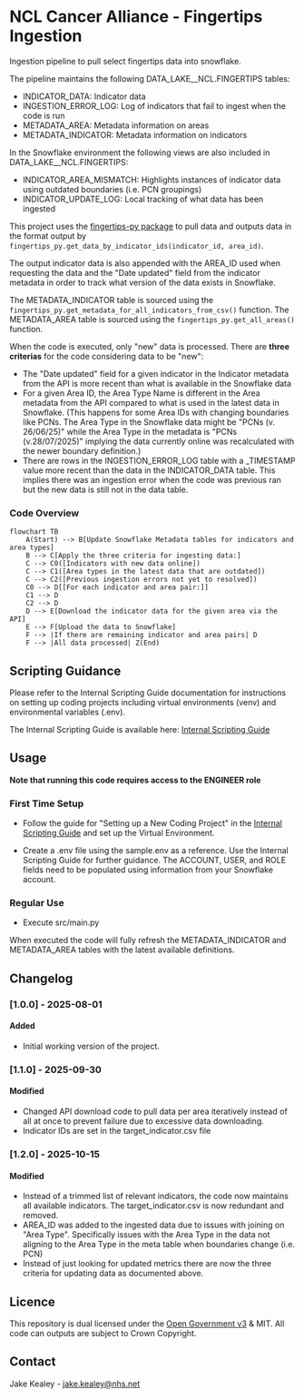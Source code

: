 # NCL Cancer Alliance - Fingertips Ingestion

Ingestion pipeline to pull select fingertips data into snowflake.

The pipeline maintains the following DATA_LAKE__NCL.FINGERTIPS tables:
- INDICATOR_DATA: Indicator data
- INGESTION_ERROR_LOG: Log of indicators that fail to ingest when the code is run
- METADATA_AREA: Metadata information on areas
- METADATA_INDICATOR: Metadata information on indicators

In the Snowflake environment the following views are also included in DATA_LAKE__NCL.FINGERTIPS:
- INDICATOR_AREA_MISMATCH: Highlights instances of indicator data using outdated boundaries (i.e. PCN groupings)
- INDICATOR_UPDATE_LOG: Local tracking of what data has been ingested

This project uses the [fingertips-py package](https://fingertips-py.readthedocs.io/en/latest/) to pull data and outputs data in the format output by `fingertips_py.get_data_by_indicator_ids(indicator_id, area_id)`.

The output indicator data is also appended with the AREA_ID used when requesting the data and the "Date updated" field from the indicator metadata in order to track what version of the data exists in Snowflake.

The METADATA_INDICATOR table is sourced using the `fingertips_py.get_metadata_for_all_indicators_from_csv()` function.
The METADATA_AREA table is sourced using the `fingertips_py.get_all_areas()` function.

When the code is executed, only "new" data is processed. There are **three criterias** for the code considering data to be "new":
- The "Date updated" field for a given indicator in the Indicator metadata from the API is more recent than what is available in the Snowflake data
- For a given Area ID, the Area Type Name is different in the Area metadata from the API compared to what is used in the latest data in Snowflake. (This happens for some Area IDs with changing boundaries like PCNs. The Area Type in the Snowflake data might be "PCNs (v. 26/06/25)" while the Area Type in the metadata is "PCNs (v.28/07/2025)" implying the data currently online was recalculated with the newer boundary definition.)
- There are rows in the INGESTION_ERROR_LOG table with a _TIMESTAMP value more recent than the data in the INDICATOR_DATA table. This implies there was an ingestion error when the code was previous ran but the new data is still not in the data table.

### Code Overview
```mermaid
flowchart TB
    A(Start) --> B[Update Snowflake Metadata tables for indicators and area types]
    B --> C[Apply the three criteria for ingesting data:]
    C --> C0([Indicators with new data online])
    C --> C1([Area types in the latest data that are outdated])
    C --> C2([Previous ingestion errors not yet to resolved])
    C0 --> D[[For each indicator and area pair:]]
    C1 --> D
    C2 --> D
    D --> E[Download the indicator data for the given area via the API]
    E --> F[Upload the data to Snowflake]
    F --> |If there are remaining indicator and area pairs| D
    F --> |All data processed| Z(End)
```

## Scripting Guidance

Please refer to the Internal Scripting Guide documentation for instructions on setting up coding projects including virtual environments (venv) and environmental variables (.env).

The Internal Scripting Guide is available here: [Internal Scripting Guide](https://nhs.sharepoint.com/:w:/r/sites/msteams_38dd8f/Shared%20Documents/Document%20Library/Documents/Git%20Integration/Internal%20Scripting%20Guide.docx?d=wc124f806fcd8401b8d8e051ce9daab87&csf=1&web=1&e=qt05xI)

## Usage

**Note that running this code requires access to the ENGINEER role**

### First Time Setup

* Follow the guide for "Setting up a New Coding Project" in the [Internal Scripting Guide](https://nhs.sharepoint.com/:w:/r/sites/msteams_38dd8f/Shared%20Documents/Document%20Library/Documents/Git%20Integration/Internal%20Scripting%20Guide.docx?d=wc124f806fcd8401b8d8e051ce9daab87&csf=1&web=1&e=qt05xI) and set up the Virtual Environment.

* Create a .env file using the sample.env as a reference. Use the Internal Scripting Guide for further guidance. The ACCOUNT, USER, and ROLE fields need to be populated using information from your Snowflake account.

### Regular Use

* Execute src/main.py

When executed the code will fully refresh the METADATA_INDICATOR and METADATA_AREA tables with the latest available definitions.

## Changelog

### [1.0.0] - 2025-08-01
#### Added
- Initial working version of the project.

### [1.1.0] - 2025-09-30
#### Modified
- Changed API download code to pull data per area iteratively instead of all at once to prevent failure due to excessive data downloading.
- Indicator IDs are set in the target_indicator.csv file

### [1.2.0] - 2025-10-15
#### Modified
- Instead of a trimmed list of relevant indicators, the code now maintains all available indicators. The target_indicator.csv is now redundant and removed.
- AREA_ID was added to the ingested data due to issues with joining on "Area Type". Specifically issues with the Area Type in the data not aligning to the Area Type in the meta table when boundaries change (i.e. PCN)
- Instead of just looking for updated metrics there are now the three criteria for updating data as documented above.

## Licence
This repository is dual licensed under the [Open Government v3]([https://www.nationalarchives.gov.uk/doc/open-government-licence/version/3/) & MIT. All code can outputs are subject to Crown Copyright.

## Contact
Jake Kealey - jake.kealey@nhs.net
